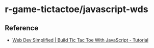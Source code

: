 # r-game-tictactoe/javascript-wds

## Reference

- [Web Dev Simplified | Build Tic Tac Toe With JavaScript - Tutorial](https://www.youtube.com/watch?v=Y-GkMjUZsmM)

